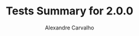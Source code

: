 ---
title: Tests Summary for 2.0.0
author: Alexandre Carvalho
menu_title: 2.0.0
category: surefire_reports
layout: iframe
iframe_url: /docs/2.0.0/junit/test/index.html
order: 1
---